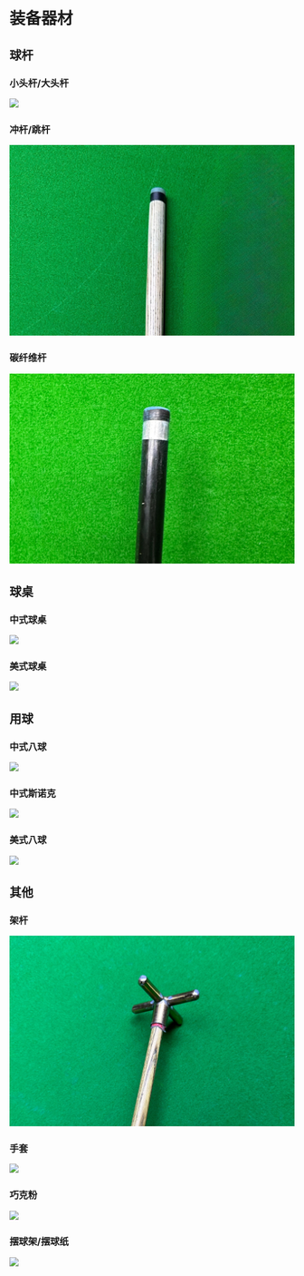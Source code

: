 # 装备器材

## 球杆

### 小头杆/大头杆

![](./img/cue_1.jpg)

### 冲杆/跳杆

![](./img/cue_2.jpg)

### 碳纤维杆

![](./img/cue_3.jpg)

## 球桌

### 中式球桌

![](./img/chinese_table.jpg)

### 美式球桌

![](./img/american_table.jpg)

## 用球

### 中式八球

![](./img/chinese_8-ball.jpg)

### 中式斯诺克

![](./img/chinese_snooker.jpg)

### 美式八球

![](./img/american_8-ball.jpg)

## 其他

### 架杆

![](./img/pole.jpg)

### 手套

![](./img/glove.jpg)

### 巧克粉

![](./img/chalk.jpg)

### 摆球架/摆球纸

![](./img/rack.jpg)